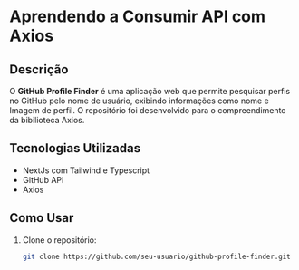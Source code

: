 # Aprendendo a Consumir API com Axios

## Descrição

O **GitHub Profile Finder** é uma aplicação web que permite pesquisar perfis no GitHub pelo nome de usuário, exibindo informações como nome e Imagem de perfil.
O repositório foi desenvolvido para o compreendimento da bibilioteca Axios.

## Tecnologias Utilizadas

- NextJs com Tailwind e Typescript
- GitHub API
- Axios

## Como Usar

1. Clone o repositório:

   ```bash
   git clone https://github.com/seu-usuario/github-profile-finder.git

